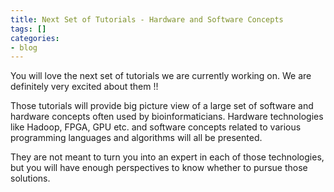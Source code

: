 ```yaml
---
title: Next Set of Tutorials - Hardware and Software Concepts
tags: []
categories:
- blog
---
```

You will love the next set of tutorials we are currently working on. We are
definitely very excited about them !!
<!--more-->

Those tutorials will provide big picture view of a large set of software and
hardware concepts often used by bioinformaticians. Hardware technologies like
Hadoop, FPGA, GPU etc. and software concepts related to various programming
languages and algorithms will all be presented.

They are not meant to turn you into an expert in each of those technologies,
but you will have enough perspectives to know whether to pursue those
solutions.

